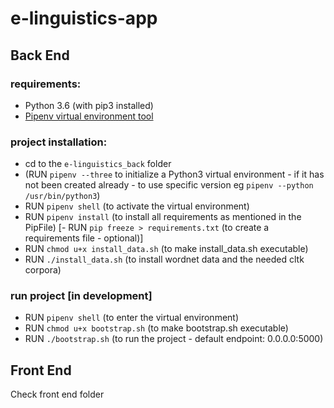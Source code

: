 # e-linguistics-app

## Back End
### requirements:
  - Python 3.6 (with pip3 installed)
  - [Pipenv virtual environment tool](https://pipenv.readthedocs.io/en/latest/)

### project installation:
  - cd to the `e-linguistics_back` folder
  - (RUN `pipenv --three` to initialize a Python3 virtual environment - if it has not been created already - to use specific version eg `pipenv --python /usr/bin/python3`)
  - RUN `pipenv shell` (to activate the virtual environment)
  - RUN `pipenv install` (to install all requirements as mentioned in the PipFile)
  [- RUN `pip freeze > requirements.txt` (to create a requirements file - optional)]
  - RUN `chmod u+x install_data.sh` (to make install_data.sh executable)
  - RUN `./install_data.sh` (to install wordnet data and the needed cltk corpora)

### run project [in development]
  - RUN `pipenv shell` (to enter the virtual environment)
  - RUN `chmod u+x bootstrap.sh` (to make bootstrap.sh executable)
  - RUN `./bootstrap.sh` (to run the project - default endpoint: 0.0.0.0:5000)


## Front End
Check front end folder
